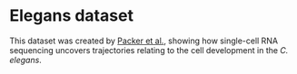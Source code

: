 # Elegans dataset

This dataset was created by [Packer et
al.](https://www.science.org/doi/10.1126/science.aax1971), showing how
single-cell RNA sequencing uncovers trajectories relating to the cell
development in the *C. elegans*.